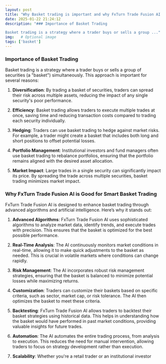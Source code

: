 ```yaml
---
layout: post
title: "Why Basket trading is important and why FxTurn Trade Fusion AI is good?"
date: 2025-01-22 21:24:12 
description: "### Importance of Basket Trading

Basket trading is a strategy where a trader buys or sells a group ..."  # Short description
img:   # Optional image
tags: ['basket']
---
```


### Importance of Basket Trading

Basket trading is a strategy where a trader buys or sells a group of securities (a "basket") simultaneously. This approach is important for several reasons:

1. **Diversification**: By trading a basket of securities, traders can spread their risk across multiple assets, reducing the impact of any single security's poor performance.

2. **Efficiency**: Basket trading allows traders to execute multiple trades at once, saving time and reducing transaction costs compared to trading each security individually.

3. **Hedging**: Traders can use basket trading to hedge against market risks. For example, a trader might create a basket that includes both long and short positions to offset potential losses.

4. **Portfolio Management**: Institutional investors and fund managers often use basket trading to rebalance portfolios, ensuring that the portfolio remains aligned with the desired asset allocation.

5. **Market Impact**: Large trades in a single security can significantly impact its price. By spreading the trade across multiple securities, basket trading minimizes market impact.

### Why FxTurn Trade Fusion AI is Good for Smart Basket Trading

FxTurn Trade Fusion AI is designed to enhance basket trading through advanced algorithms and artificial intelligence. Here’s why it stands out:

1. **Advanced Algorithms**: FxTurn Trade Fusion AI uses sophisticated algorithms to analyze market data, identify trends, and execute trades with precision. This ensures that the basket is optimized for the best possible performance.

2. **Real-Time Analysis**: The AI continuously monitors market conditions in real-time, allowing it to make quick adjustments to the basket as needed. This is crucial in volatile markets where conditions can change rapidly.

3. **Risk Management**: The AI incorporates robust risk management strategies, ensuring that the basket is balanced to minimize potential losses while maximizing returns.

4. **Customization**: Traders can customize their baskets based on specific criteria, such as sector, market cap, or risk tolerance. The AI then optimizes the basket to meet these criteria.

5. **Backtesting**: FxTurn Trade Fusion AI allows traders to backtest their basket strategies using historical data. This helps in understanding how the basket would have performed in past market conditions, providing valuable insights for future trades.

6. **Automation**: The AI automates the entire trading process, from analysis to execution. This reduces the need for manual intervention, allowing traders to focus on strategy development rather than execution.

7. **Scalability**: Whether you're a retail trader or an institutional investor
